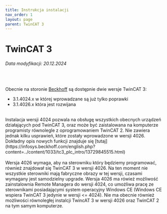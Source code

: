 ```yaml
---
title: Instrukcja instalacji 
nav_order: 1
layout: page
parent: TwinCAT 3
---
```


# TwinCAT 3 
<h6> Data modyfikacji: 20.12.2024 </h6>
<br>

Obecnie na storonie [Beckhoff](https://beckhoff.com) są dostępnie dwie wersje TwinCAT 3:
- 3.1.4024.x w której wprowadzane są już tylko poprawki
- 3.1.4026.x która jest rozwijana

<br>
Instalacja wersji 4024 pozwala na obsługę wszystkich obecnych urządzeń działających pod TwinCAT 3, oraz może być zaistalowana na komputerze programisty równolegle z oprogramowaniem TwinCAT 2. Nie zawiera jednak kilku usprawień, które zostały wprowadzone w wersji 4026. Dokładny opis nowych funkcji znajduje się [tutaj](https://infosys.beckhoff.com/english.php?content=../content/1033/tc3_plc_intro/13729845515.html)
<br>
<br>
Wersja 4026 wymaga, aby na sterowniku który będziemy programować, również znajdował się TwinCAT 3 w wersji 4026. Na ten moment nie wszystkie sterowniki mają fabryczne obrazy w tej wersji, czasami wymagany jest samodzielny upgrade. Wersja 4026 ma rówież możliwość zainstalownia Remote Managera do wersji 4024, co umożliwa pracę ze sterownikami posiadającymi system operacyjny Windows CE (Windows CE wspiera TwinCAT 3 jedynie w wersji <= 4024).
Nie ma obecnie również możliwości równoległej instalcji TwincAT 3 w wersji 4026 oraz TwinCAT 2 na tym samym komputerze. 

